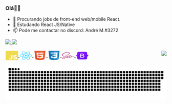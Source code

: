### Olá🥷👻
- 🔭 Procurando jobs de front-end web/mobile React.
- 🌱 Estudando React JS/Native
- 📫 Pode me contactar no discord: André M.#3272

<div>
  <a href="https://github.com/voteprogramablz">
  <img height="180em" src="https://github-readme-stats.vercel.app/api?username=voteprogramablz&show_icons=true&theme=dark&include_all_commits=true&count_private=true"/>
  <img height="180em" src="https://github-readme-stats.vercel.app/api/top-langs/?username=voteprogramablz&layout=compact&langs_count=7&theme=dark"/>
</div>
<div style="display: inline_block"><br>
  <img align="center"  height="30" width="40" src="https://raw.githubusercontent.com/devicons/devicon/master/icons/javascript/javascript-plain.svg">
  <img align="center"  height="30" width="40" src="https://raw.githubusercontent.com/devicons/devicon/master/icons/react/react-original.svg">
  <img align="center"  height="30" width="40" src="https://raw.githubusercontent.com/devicons/devicon/master/icons/html5/html5-original.svg">
  <img align="center"  height="30" width="40" src="https://raw.githubusercontent.com/devicons/devicon/master/icons/css3/css3-original.svg">
  <img align="center"  height="30" width="40" src="https://raw.githubusercontent.com/devicons/devicon/master/icons/sass/sass-original.svg">
  <img align="center"  height="30" width="40" src="https://raw.githubusercontent.com/devicons/devicon/master/icons/bootstrap/bootstrap-original.svg">
  <img align="right"  src="http://pa1.narvii.com/6446/bcf79d43a11fdb3e411cd9938a02d7672f798b9a_00.gif">
</div>
  
  ![Snake animation](https://github.com/voteprogramablz/voteprogramablz/blob/output/github-contribution-grid-snake.svg)
